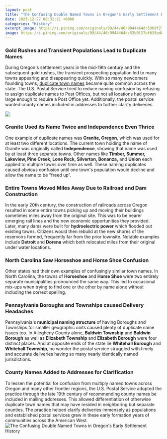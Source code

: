 ```yaml
---
layout: post
title: "The Confusing Double Named Towns in Oregon's Early Settlement History"
date: 2023-12-27 00:31:21 +0000
categories: "History"
excerpt_image: https://i.pinimg.com/originals/99/44/46/9944464dc53b0f27bf635ed84ecb9b16.png
image: https://i.pinimg.com/originals/99/44/46/9944464dc53b0f27bf635ed84ecb9b16.png
---
```


### Gold Rushes and Transient Populations Lead to Duplicate Names
During Oregon's settlement years in the mid-19th century and the subsequent gold rushes, the transient prospecting population led to many towns appearing and disappearing quickly. With so many newcomers founding towns, [duplicate town names](https://store.fi.io.vn/womens-papillon-i-may-not-be-rich-and-famous-but-im-a-dog-mom-3) became quite common across the state. The U.S. Postal Service tried to reduce naming confusion by refusing to assign duplicate names to Post Offices, but not all locations had grown large enough to require a Post Office yet. Additionally, the postal service wanted county names included in addresses to further clarify deliveries. 

![](https://cdn.britannica.com/98/70798-050-C189607E/Front-Street-Portland-Ore-Street-Portland-Ore-1852.jpg)
### Granite Used its Name Twice and Independence Even Thrice
One example of duplicate names was **Granite, Oregon**, which was used for at least two different locations. The current town holding the name of Granite was originally called **Independence**, showing that name was used by at least three separate towns. Other names like **Timber, Summer, Lakeview, Pine Creek, Lone Rock, Silverton, Bonanza,** and **Union** each applied to multiple towns over time as well. These naming duplicates caused obvious confusion until one town's population would decline and allow the name to be "freed up".
### Entire Towns Moved Miles Away Due to Railroad and Dam Construction
In the early 20th century, the construction of railroads across Oregon resulted in some entire towns picking up and moving their buildings sometimes miles away from the original site. This was to be nearer emerging rail lines and the new economic opportunities they provided. Later, many dams were built for **hydroelectric power** which flooded out existing towns. Citizens would then rebuild at the new shores of the reservoirs formed, frequently far from the prior townsite. Notable examples include **Detroit** and **Dorena** which both relocated miles from their original under water locations. 
### North Carolina Saw Horseshoe and Horse Shoe Confusion
Other states had their own examples of confusingly similar town names. In North Carolina, the towns of **Horseshoe** and **Horse Shoe** were two entirely separate municipalities pronounced the same way. This led to occasional mix-ups when trying to find one or the other by name alone without including the correct spelling.
### Pennsylvania Boroughs and Townships caused Delivery Headaches
Pennsylvania's **municipal naming structure** of having Boroughs and Townships for smaller geographic units caused plenty of duplicate name issues too. In Allegheny County alone, **Baldwin Township** and **Baldwin Borough** as well as **Elizabeth Township** and **Elizabeth Borough** were four distinct places. And at opposite ends of the state lie **Whitehall Borough** and **Whitehall Township**, no wonder the postal service struggled with timely and accurate deliveries having so many nearly identically named jurisdictions.
### County Names Added to Addresses for Clarification 
To lessen the potential for confusion from multiply named towns across Oregon and many other frontier regions, the U.S. Postal Service adopted the practice through the late 19th century of recommending county names be included in mailing addresses. This allowed differentiation of otherwise duplicate town names that may have resided in neighboring but separate counties. The practice helped clarify deliveries immensely as populations and established postal services grew in these early formation years of communities across the American West.
![The Confusing Double Named Towns in Oregon's Early Settlement History](https://i.pinimg.com/originals/99/44/46/9944464dc53b0f27bf635ed84ecb9b16.png)